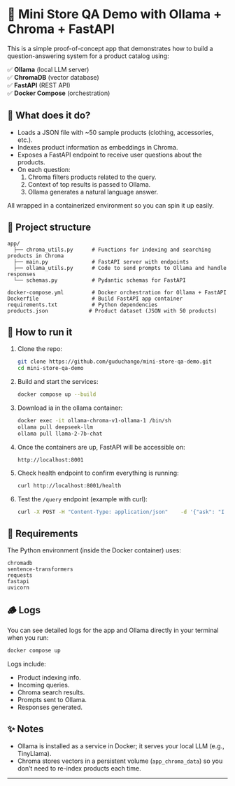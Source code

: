 # 🛒 Mini Store QA Demo with Ollama + Chroma + FastAPI

This is a simple proof-of-concept app that demonstrates how to build a question-answering system for a product catalog using:

✅ **Ollama** (local LLM server)  
✅ **ChromaDB** (vector database)  
✅ **FastAPI** (REST API)  
✅ **Docker Compose** (orchestration)

## 🚀 What does it do?

- Loads a JSON file with ~50 sample products (clothing, accessories, etc.).
- Indexes product information as embeddings in Chroma.
- Exposes a FastAPI endpoint to receive user questions about the products.
- On each question:
  1. Chroma filters products related to the query.
  2. Context of top results is passed to Ollama.
  3. Ollama generates a natural language answer.

All wrapped in a containerized environment so you can spin it up easily.

## 📂 Project structure

```
app/
  ├── chroma_utils.py      # Functions for indexing and searching products in Chroma
  ├── main.py              # FastAPI server with endpoints
  ├── ollama_utils.py      # Code to send prompts to Ollama and handle responses
  └── schemas.py           # Pydantic schemas for FastAPI

docker-compose.yml         # Docker orchestration for Ollama + FastAPI
Dockerfile                 # Build FastAPI app container
requirements.txt           # Python dependencies
products.json             # Product dataset (JSON with 50 products)
```

## 🐳 How to run it

1. Clone the repo:
   ```bash
   git clone https://github.com/guduchango/mini-store-qa-demo.git
   cd mini-store-qa-demo
   ```

2. Build and start the services:
   ```bash
   docker compose up --build
   ```

3. Download ia in the ollama container:
   ```bash
   docker exec -it ollama-chroma-v1-ollama-1 /bin/sh
   ollama pull deepseek-llm
   ollama pull llama-2-7b-chat
   ```

4. Once the containers are up, FastAPI will be accessible on:
   ```
   http://localhost:8001
   ```

5. Check health endpoint to confirm everything is running:
   ```bash
   curl http://localhost:8001/health
   ```

6. Test the `/query` endpoint (example with curl):
   ```bash
   curl -X POST -H "Content-Type: application/json"    -d '{"ask": "I need comfortable clothes for lounging at home, what do you suggest?"}'    http://localhost:8001/query
   ```

## 📝 Requirements

The Python environment (inside the Docker container) uses:
```
chromadb
sentence-transformers
requests
fastapi
uvicorn
```

## 🪵 Logs

You can see detailed logs for the app and Ollama directly in your terminal when you run:
```bash
docker compose up
```

Logs include:
- Product indexing info.
- Incoming queries.
- Chroma search results.
- Prompts sent to Ollama.
- Responses generated.

## ✨ Notes

- Ollama is installed as a service in Docker; it serves your local LLM (e.g., TinyLlama).
- Chroma stores vectors in a persistent volume (`app_chroma_data`) so you don’t need to re-index products each time.

---
